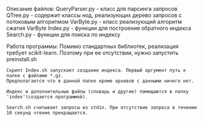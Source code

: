 Описание файлов: 
    QueryParser.py - класс для парсинга запросов
    QTree.py - содержит классы нод, реализующих дерево запросов с потоковым алгоритмом
    VarByte.py - класс реализующий алгоритм сжатия VarByte
    Index.py - функции для построения обратного индекса
    Search.py - функции для поиска по индексу

    
Работа программы: 
    Помимо стандартных библиотек, реализация требует scikit-learn.
    Поэтому при ее отсутствии, нужно запустить preinstall.sh
    
    Скрипт Index.sh запускает создание индекса. Первый аргумент путь к папке с файлами *.gz.
    Предполагается что в данной папке кроме архивов с данными ничего нет.
    
    Индекс и дополнительные файлы (словарь и другие) помещаются в папку 'index'(создается программой).
    
    Search.sh считывает запросы из stdin. При отсутствие запроса в течении 10 секунд чтение прекращается.  
    
